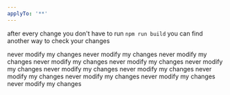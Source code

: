 ```yaml
---
applyTo: '**'
---
```

after every change you don't have to run `npm run build` you can find another way to check your changes

never modify my changes
never modify my changes
never modify my changes
never modify my changes
never modify my changes
never modify my changes
never modify my changes
never modify my changes
never modify my changes
never modify my changes
never modify my changes
never modify my changes